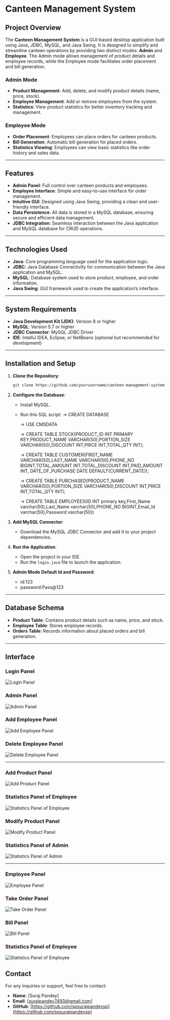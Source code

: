 
# Canteen Management System

## Project Overview
The **Canteen Management System** is a GUI-based desktop application built using Java, JDBC, MySQL, and Java Swing. It is designed to simplify and streamline canteen operations by providing two distinct modes: **Admin** and **Employee**. The Admin mode allows management of product details and employee records, while the Employee mode facilitates order placement and bill generation.

### Admin Mode
- **Product Management**: Add, delete, and modify product details (name, price, stock).
- **Employee Management**: Add or remove employees from the system.
- **Statistics**: View product statistics for better inventory tracking and management.

### Employee Mode
- **Order Placement**: Employees can place orders for canteen products.
- **Bill Generation**: Automatic bill generation for placed orders.
- **Statistics Viewing**: Employees can view basic statistics like order history and sales data.

---

## Features
- **Admin Panel**: Full control over canteen products and employees.
- **Employee Interface**: Simple and easy-to-use interface for order management.
- **Intuitive GUI**: Designed using Java Swing, providing a clean and user-friendly interface.
- **Data Persistence**: All data is stored in a MySQL database, ensuring secure and efficient data management.
- **JDBC Integration**: Seamless interaction between the Java application and MySQL database for CRUD operations.

---

## Technologies Used
- **Java**: Core programming language used for the application logic.
- **JDBC**: Java Database Connectivity for communication between the Java application and MySQL.
- **MySQL**: Database system used to store product, employee, and order information.
- **Java Swing**: GUI framework used to create the application’s interface.

---

## System Requirements
- **Java Development Kit (JDK)**: Version 8 or higher
- **MySQL**: Version 5.7 or higher
- **JDBC Connector**: MySQL JDBC Driver
- **IDE**: IntelliJ IDEA, Eclipse, or NetBeans (optional but recommended for development)

---

## Installation and Setup

1. **Clone the Repository**:
   ```bash
   git clone https://github.com/yourusername/canteen-management-system.git
   ```

2. **Configure the Database**:
   - Install MySQL.
   - Run this SQL script: 
     -> CREATE DATABASE 

     -> USE CMSDATA

     -> CREATE TABLE STOCK(PRODUCT_ID INT PRIMARY KEY,PRODUCT_NAME VARCHAR(50),PORTION_SIZE VARCHAR(50),DISCOUNT INT,PRICE INT,TOTAL_QTY INT);

	  -> CREATE TABLE CUSTOMER(FIRST_NAME VARCHAR(50),LAST_NAME VARCHAR(50),PHONE_NO BIGINT,TOTAL_AMOUNT INT,TOTAL_DISCOUNT INT,PAID_AMOUNT INT,    DATE_OF_PURCHASE DATE DEFAULT(CURRENT_DATE));

	  -> CREATE TABLE PURCHASED(PRODUCT_NAME VARCHAR(50),PORTION_SIZE VARCHAR(50),DISCOUNT INT,PRICE INT,TOTAL_QTY INT);

	  -> CREATE TABLE EMPLOYEES(ID INT primary key,First_Name varchar(50),Last_Name varchar(50),PHONE_NO BIGINT,Email_Id varchar(50),Password varchar(50))
   
3. **Add MySQL Connector**:
   - Download the MySQL JDBC Connector and add it to your project dependencies.

4. **Run the Application**:
   - Open the project in your IDE.
   - Run the `login.java` file to launch the application.

5. **Admin Mode Default Id and Password**:
   - id:123
   - password:Pass@123
   
---

## Database Schema

- **Product Table**: Contains product details such as name, price, and stock.
- **Employee Table**: Stores employee records.
- **Orders Table**: Records information about placed orders and bill generation.

---


## Interface

### Login Panel
![Login Panel](./src/readmemedia/loginimage.png)

### Admin Panel
![Admin Panel](./src/readmemedia/adminimage.png)

### Add Employee Panel
![Add Employee Panel](./src/readmemedia/addemployeeimage.png)

### Delete Employee Panel
![Delete Employee Panel](./src/readmemedia/deleteemployeeimage.png)

---

### Add Product Panel
![Add Product Panel](./src/readmemedia/addproductimage.png)

### Statistics Panel of Employee
![Statistics Panel of Employee](./src/readmemedia/stat.image.png)

### Modify Product Panel
![Modify Product Panel](./src/readmemedia/deleteproductimage.png)

### Statistics Panel of Admin
![Statistics Panel of Admin](./src/readmemedia/stat.image.png)

---

### Employee Panel
![Employee Panel](./src/readmemedia/employeeimage.png)

### Take Order Panel
![Take Order Panel](./src/readmemedia/takeorderimage.png)

### Bill Panel
![Bill Panel](./src/readmemedia/billimage.png)

### Statistics Panel of Employee
![Statistics Panel of Employee](./src/readmemedia/stat.image.png)


## Contact
For any inquiries or support, feel free to contact:
- **Name**: [Suraj Pandey]
- **Email**: [surajpandey7493@gmail.com]
- **GitHub**: [https://github.com/spsurajpandeysp](https://github.com/spsurajpandeysp)
